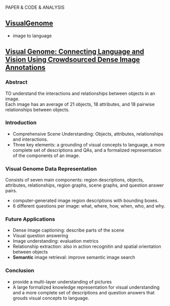 PAPER & CODE & ANALYSIS  

## [VisualGenome](http://visualgenome.org/)  
* image to language  

## [Visual Genome: Connecting Language and Vision Using Crowdsourced Dense Image Annotations](http://visualgenome.org/paper)  
### Abstract  
TO understand the interactions and relationships between objects in an image.  
Each image has an average of 21 objects, 18 attributes, and 18 pairwise relationships between objects.  

### Introduction  
* Comprehensive Scene Understanding: Objects, attributes, relationships and interactions.  
* Three key elements: a grounding of visual concepts to language, a more complete set of descriptions and QAs, and a formalized representation of the components of an image.  

### Visual Genome Data Representation  
Consists of seven main components: region descriptions, objects, attributes, relationships, region graphs, scene graphs, and question answer pairs.  
* computer-generated image region descriptions with bounding boxes.  
* 6 different questions per image: what, where, how, when, who, and why.

### Future Applications  
* Dense image captioning: describe parts of the scene  
* Visual question answering
* Image understanding: evaluation metrics  
* Relationship extraction: also in action recognitin and spatial orientation between objects  
* **Semantic** image retrieval: improve semantic image search  

### Conclusion  
* provide a multi-layer understanding of pictures  
* A large formalized knowledge representation for visual understanding and a more complete set of descriptions and question answers that grouds visual concepts to language.  
